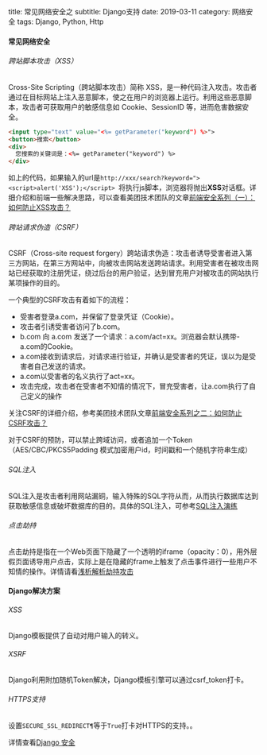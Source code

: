 title: 常见网络安全之
subtitle: Django支持
date: 2019-03-11
category: 网络安全
tags: Django, Python, Http

#### 常见网络安全
###### 跨站脚本攻击（XSS）
Cross-Site Scripting（跨站脚本攻击）简称 XSS，是一种代码注入攻击。攻击者通过在目标网站上注入恶意脚本，使之在用户的浏览器上运行。利用这些恶意脚本，攻击者可获取用户的敏感信息如 Cookie、SessionID 等，进而危害数据安全。

```html
<input type="text" value="<%= getParameter("keyword") %>">
<button>搜索</button>
<div>
  您搜索的关键词是：<%= getParameter("keyword") %>
</div>
```
如上的代码，如果输入的url是`http://xxx/search?keyword="><script>alert('XSS');</script>
`将执行js脚本，浏览器将抛出**XSS**对话框。详细介绍和前端一些解决思路，可以查看美团技术团队的文章[前端安全系列（一）：如何防止XSS攻击？](https://www.cnblogs.com/meituantech/p/9718677.html)

###### 跨站请求伪造（CSRF）
CSRF（Cross-site request forgery）跨站请求伪造：攻击者诱导受害者进入第三方网站，在第三方网站中，向被攻击网站发送跨站请求。利用受害者在被攻击网站已经获取的注册凭证，绕过后台的用户验证，达到冒充用户对被攻击的网站执行某项操作的目的。

一个典型的CSRF攻击有着如下的流程：

- 受害者登录a.com，并保留了登录凭证（Cookie）。
- 攻击者引诱受害者访问了b.com。
- b.com 向 a.com 发送了一个请求：a.com/act=xx。浏览器会默认携带- a.com的Cookie。
- a.com接收到请求后，对请求进行验证，并确认是受害者的凭证，误以为是受害者自己发送的请求。
- a.com以受害者的名义执行了act=xx。
- 攻击完成，攻击者在受害者不知情的情况下，冒充受害者，让a.com执行了自己定义的操作

关注CSRF的详细介绍，参考美团技术团队文章[前端安全系列之二：如何防止CSRF攻击？](https://www.cnblogs.com/meituantech/p/9777222.html)

对于CSRF的预防，可以禁止跨域访问，或者追加一个Token（AES/CBC/PKCS5Padding 模式加密用户id，时间戳和一个随机字符串生成）

###### SQL注入
SQL注入是攻击者利用网站漏铜，输入特殊的SQL字符从而，从而执行数据库达到获取敏感信息或破坏数据库的目的。具体的SQL注入，可参考[SQL注入演练](https://www.oschina.net/translate/sql-injection-walkthrought)

###### 点击劫持
点击劫持是指在一个Web页面下隐藏了一个透明的iframe（opacity：0），用外层假页面诱导用户点击，实际上是在隐藏的frame上触发了点击事件进行一些用户不知情的操作。详情请看[浅析解析劫持攻击](https://www.freebuf.com/articles/web/67843.html)

#### Django解决方案
###### XSS
Django模板提供了自动对用户输入的转义。

###### XSRF
Django利用附加随机Token解决，Django模板引擎可以通过csrf_token打卡。

###### HTTPS支持
设置`SECURE_SSL_REDIRECT¶`等于`True`打卡对HTTPS的支持。。

详情查看[Django 安全](https://docs.djangoproject.com/en/3.0/topics/security/)

